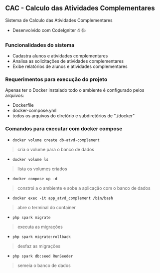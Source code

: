 ## CAC - Calculo das Atividades Complementares
Sistema de Calculo das Atividades Complementares
- Desenvolvido com CodeIgniter 4 :+1:

### Funcionalidades do sistema
- Cadastra alunos e atividades complementares
- Analisa as solicitações de atividades complementares
- Exibe relatórios de alunos e atividades complementares

### Requerimentos para execução do projeto

Apenas ter o Docker instalado
todo o ambiente é configurado pelos arquivos:
- Dockerfile
- docker-compose.yml
- todos os arquivos do diretório e subdiretórios de "./docker"

### Comandos para executar com docker compose

- `docker volume create db-atvd-complement`
> cria o volume para o banco de dados
- `docker volume ls`
> lista os volumes criados
- `docker compose up -d`
> constroi a o ambiente e sobe a aplicação com o banco de dados
- `docker exec -it app_atvd_complement /bin/bash`
> abre o terminal do container
- `php spark migrate`
> executa as migrações
- `php spark migrate:rollback`
> desfaz as migrações
- `php spark db:seed RunSeeder`
> semeia o banco de dados
